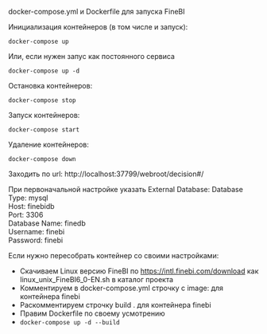 docker-compose.yml и Dockerfile для запуска FineBI

Инициализация контейнеров (в том числе и запуск):
```
docker-compose up
```

Или, если нужен запус как постоянного сервиса
```
docker-compose up -d
```

Остановка контейнеров:
```
docker-compose stop
```

Запуск контейнеров:
```
docker-compose start
```

Удаление контейнеров:
```
docker-compose down
```

Заходить по url: http://localhost:37799/webroot/decision#/

При первоначальной настройке указать External Database:
Database Type: mysql  
Host: finebidb  
Port: 3306  
Database Name: finedb  
Username: finebi  
Password: finebi  

Если нужно пересобрать контейнер со своими настройками:
- Скачиваем Linux версию FineBI по https://intl.finebi.com/download как linux_unix_FineBI6_0-EN.sh в каталог проекта
- Комментируем в docker-compose.yml строчку c image: для контейнера finebi
- Раскомментируем строчку build . для контейнера finebi
- Правим Dockerfile по своему усмотрению
- `docker-compose up -d --build`
